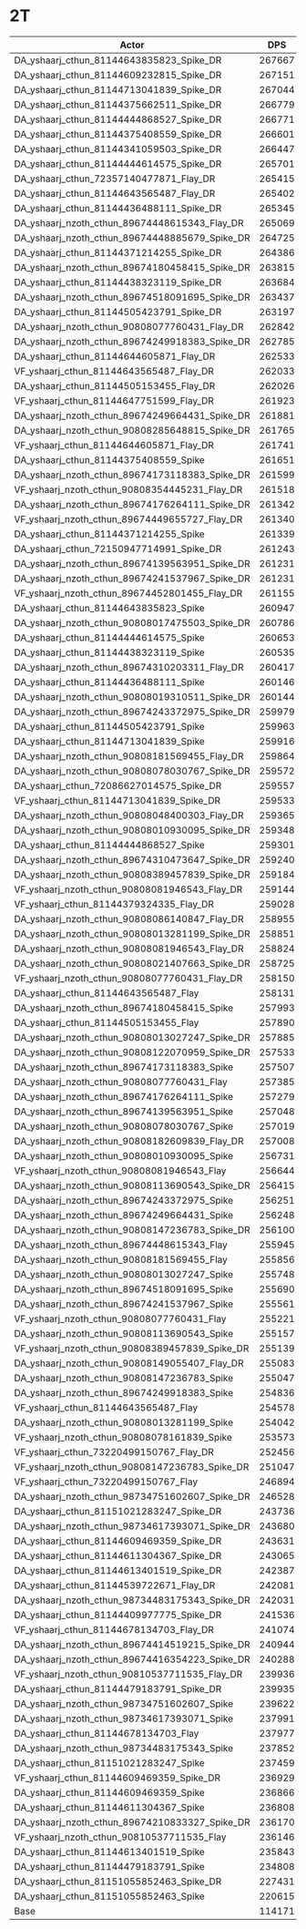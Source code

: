 # 2T
| Actor | DPS | Increase |
|---|:---:|:---:|
|DA_yshaarj_cthun_81144643835823_Spike_DR|267667|134.44%|
|DA_yshaarj_cthun_81144609232815_Spike_DR|267151|133.99%|
|DA_yshaarj_cthun_81144713041839_Spike_DR|267044|133.90%|
|DA_yshaarj_cthun_81144375662511_Spike_DR|266779|133.67%|
|DA_yshaarj_cthun_81144444868527_Spike_DR|266771|133.66%|
|DA_yshaarj_cthun_81144375408559_Spike_DR|266601|133.51%|
|DA_yshaarj_cthun_81144341059503_Spike_DR|266447|133.37%|
|DA_yshaarj_cthun_81144444614575_Spike_DR|265701|132.72%|
|DA_yshaarj_cthun_72357140477871_Flay_DR|265415|132.47%|
|DA_yshaarj_cthun_81144643565487_Flay_DR|265402|132.46%|
|DA_yshaarj_cthun_81144436488111_Spike_DR|265345|132.41%|
|DA_yshaarj_nzoth_cthun_89674448615343_Flay_DR|265069|132.17%|
|DA_yshaarj_nzoth_cthun_89674448885679_Spike_DR|264725|131.87%|
|DA_yshaarj_cthun_81144371214255_Spike_DR|264386|131.57%|
|DA_yshaarj_nzoth_cthun_89674180458415_Spike_DR|263815|131.07%|
|DA_yshaarj_cthun_81144438323119_Spike_DR|263684|130.95%|
|DA_yshaarj_nzoth_cthun_89674518091695_Spike_DR|263437|130.74%|
|DA_yshaarj_cthun_81144505423791_Spike_DR|263197|130.53%|
|DA_yshaarj_nzoth_cthun_90808077760431_Flay_DR|262842|130.22%|
|DA_yshaarj_nzoth_cthun_89674249918383_Spike_DR|262785|130.17%|
|DA_yshaarj_cthun_81144644605871_Flay_DR|262533|129.95%|
|VF_yshaarj_cthun_81144643565487_Flay_DR|262033|129.51%|
|DA_yshaarj_cthun_81144505153455_Flay_DR|262026|129.50%|
|VF_yshaarj_cthun_81144647751599_Flay_DR|261923|129.41%|
|DA_yshaarj_nzoth_cthun_89674249664431_Spike_DR|261881|129.38%|
|DA_yshaarj_nzoth_cthun_90808285648815_Spike_DR|261765|129.27%|
|VF_yshaarj_cthun_81144644605871_Flay_DR|261741|129.25%|
|DA_yshaarj_cthun_81144375408559_Spike|261651|129.17%|
|DA_yshaarj_nzoth_cthun_89674173118383_Spike_DR|261599|129.13%|
|VF_yshaarj_nzoth_cthun_90808354445231_Flay_DR|261518|129.06%|
|DA_yshaarj_nzoth_cthun_89674176264111_Spike_DR|261342|128.90%|
|VF_yshaarj_nzoth_cthun_89674449655727_Flay_DR|261340|128.90%|
|DA_yshaarj_cthun_81144371214255_Spike|261339|128.90%|
|DA_yshaarj_cthun_72150947714991_Spike_DR|261243|128.82%|
|DA_yshaarj_nzoth_cthun_89674139563951_Spike_DR|261231|128.81%|
|DA_yshaarj_nzoth_cthun_89674241537967_Spike_DR|261231|128.81%|
|VF_yshaarj_nzoth_cthun_89674452801455_Flay_DR|261155|128.74%|
|DA_yshaarj_cthun_81144643835823_Spike|260947|128.56%|
|DA_yshaarj_nzoth_cthun_90808017475503_Spike_DR|260786|128.42%|
|DA_yshaarj_cthun_81144444614575_Spike|260653|128.30%|
|DA_yshaarj_cthun_81144438323119_Spike|260535|128.20%|
|DA_yshaarj_nzoth_cthun_89674310203311_Flay_DR|260417|128.09%|
|DA_yshaarj_cthun_81144436488111_Spike|260146|127.86%|
|DA_yshaarj_nzoth_cthun_90808019310511_Spike_DR|260144|127.85%|
|DA_yshaarj_nzoth_cthun_89674243372975_Spike_DR|259979|127.71%|
|DA_yshaarj_cthun_81144505423791_Spike|259963|127.70%|
|DA_yshaarj_cthun_81144713041839_Spike|259916|127.65%|
|DA_yshaarj_nzoth_cthun_90808181569455_Flay_DR|259864|127.61%|
|DA_yshaarj_nzoth_cthun_90808078030767_Spike_DR|259572|127.35%|
|DA_yshaarj_cthun_72086627014575_Spike_DR|259557|127.34%|
|VF_yshaarj_cthun_81144713041839_Spike_DR|259533|127.32%|
|DA_yshaarj_nzoth_cthun_90808048400303_Flay_DR|259365|127.17%|
|DA_yshaarj_nzoth_cthun_90808010930095_Spike_DR|259348|127.16%|
|DA_yshaarj_cthun_81144444868527_Spike|259301|127.12%|
|DA_yshaarj_nzoth_cthun_89674310473647_Spike_DR|259240|127.06%|
|DA_yshaarj_nzoth_cthun_90808389457839_Spike_DR|259184|127.01%|
|VF_yshaarj_nzoth_cthun_90808081946543_Flay_DR|259144|126.98%|
|VF_yshaarj_cthun_81144379324335_Flay_DR|259028|126.88%|
|DA_yshaarj_nzoth_cthun_90808086140847_Flay_DR|258955|126.81%|
|DA_yshaarj_nzoth_cthun_90808013281199_Spike_DR|258851|126.72%|
|DA_yshaarj_nzoth_cthun_90808081946543_Flay_DR|258824|126.70%|
|DA_yshaarj_nzoth_cthun_90808021407663_Spike_DR|258725|126.61%|
|VF_yshaarj_nzoth_cthun_90808077760431_Flay_DR|258150|126.11%|
|DA_yshaarj_cthun_81144643565487_Flay|258131|126.09%|
|DA_yshaarj_nzoth_cthun_89674180458415_Spike|257993|125.97%|
|DA_yshaarj_cthun_81144505153455_Flay|257890|125.88%|
|DA_yshaarj_nzoth_cthun_90808013027247_Spike_DR|257885|125.87%|
|DA_yshaarj_nzoth_cthun_90808122070959_Spike_DR|257533|125.57%|
|DA_yshaarj_nzoth_cthun_89674173118383_Spike|257507|125.54%|
|DA_yshaarj_nzoth_cthun_90808077760431_Flay|257385|125.44%|
|DA_yshaarj_nzoth_cthun_89674176264111_Spike|257279|125.34%|
|DA_yshaarj_nzoth_cthun_89674139563951_Spike|257048|125.14%|
|DA_yshaarj_nzoth_cthun_90808078030767_Spike|257019|125.12%|
|DA_yshaarj_nzoth_cthun_90808182609839_Flay_DR|257008|125.11%|
|DA_yshaarj_nzoth_cthun_90808010930095_Spike|256731|124.86%|
|VF_yshaarj_nzoth_cthun_90808081946543_Flay|256644|124.79%|
|DA_yshaarj_nzoth_cthun_90808113690543_Spike_DR|256415|124.59%|
|DA_yshaarj_nzoth_cthun_89674243372975_Spike|256251|124.44%|
|DA_yshaarj_nzoth_cthun_89674249664431_Spike|256248|124.44%|
|DA_yshaarj_nzoth_cthun_90808147236783_Spike_DR|256100|124.31%|
|DA_yshaarj_nzoth_cthun_89674448615343_Flay|255945|124.18%|
|DA_yshaarj_nzoth_cthun_90808181569455_Flay|255856|124.10%|
|DA_yshaarj_nzoth_cthun_90808013027247_Spike|255748|124.00%|
|DA_yshaarj_nzoth_cthun_89674518091695_Spike|255690|123.95%|
|DA_yshaarj_nzoth_cthun_89674241537967_Spike|255561|123.84%|
|VF_yshaarj_nzoth_cthun_90808077760431_Flay|255221|123.54%|
|DA_yshaarj_nzoth_cthun_90808113690543_Spike|255157|123.49%|
|VF_yshaarj_nzoth_cthun_90808389457839_Spike_DR|255139|123.47%|
|DA_yshaarj_nzoth_cthun_90808149055407_Flay_DR|255083|123.42%|
|DA_yshaarj_nzoth_cthun_90808147236783_Spike|255047|123.39%|
|DA_yshaarj_nzoth_cthun_89674249918383_Spike|254836|123.20%|
|VF_yshaarj_cthun_81144643565487_Flay|254578|122.98%|
|DA_yshaarj_nzoth_cthun_90808013281199_Spike|254042|122.51%|
|VF_yshaarj_nzoth_cthun_90808078161839_Spike|253573|122.10%|
|VF_yshaarj_cthun_73220499150767_Flay_DR|252456|121.12%|
|VF_yshaarj_nzoth_cthun_90808147236783_Spike_DR|251047|119.89%|
|VF_yshaarj_cthun_73220499150767_Flay|246894|116.25%|
|DA_yshaarj_nzoth_cthun_98734751602607_Spike_DR|246528|115.93%|
|DA_yshaarj_cthun_81151021283247_Spike_DR|243736|113.48%|
|DA_yshaarj_nzoth_cthun_98734617393071_Spike_DR|243680|113.43%|
|DA_yshaarj_cthun_81144609469359_Spike_DR|243631|113.39%|
|DA_yshaarj_cthun_81144611304367_Spike_DR|243065|112.89%|
|DA_yshaarj_cthun_81144613401519_Spike_DR|242387|112.30%|
|DA_yshaarj_cthun_81144539722671_Flay_DR|242081|112.03%|
|DA_yshaarj_nzoth_cthun_98734483175343_Spike_DR|242031|111.99%|
|DA_yshaarj_cthun_81144409977775_Spike_DR|241536|111.56%|
|VF_yshaarj_cthun_81144678134703_Flay_DR|241074|111.15%|
|DA_yshaarj_nzoth_cthun_89674414519215_Spike_DR|240944|111.04%|
|DA_yshaarj_nzoth_cthun_89674416354223_Spike_DR|240288|110.46%|
|VF_yshaarj_nzoth_cthun_90810537711535_Flay_DR|239936|110.15%|
|DA_yshaarj_cthun_81144479183791_Spike_DR|239935|110.15%|
|DA_yshaarj_nzoth_cthun_98734751602607_Spike|239622|109.88%|
|DA_yshaarj_nzoth_cthun_98734617393071_Spike|237991|108.45%|
|DA_yshaarj_cthun_81144678134703_Flay|237977|108.44%|
|DA_yshaarj_nzoth_cthun_98734483175343_Spike|237852|108.33%|
|DA_yshaarj_cthun_81151021283247_Spike|237459|107.98%|
|VF_yshaarj_cthun_81144609469359_Spike_DR|236929|107.52%|
|DA_yshaarj_cthun_81144609469359_Spike|236866|107.47%|
|DA_yshaarj_cthun_81144611304367_Spike|236808|107.41%|
|DA_yshaarj_nzoth_cthun_89674210833327_Spike_DR|236170|106.86%|
|VF_yshaarj_nzoth_cthun_90810537711535_Flay|236146|106.83%|
|DA_yshaarj_cthun_81144613401519_Spike|235843|106.57%|
|DA_yshaarj_cthun_81144479183791_Spike|234808|105.66%|
|DA_yshaarj_cthun_81151055852463_Spike_DR|227431|99.20%|
|DA_yshaarj_cthun_81151055852463_Spike|220615|93.23%|
|Base|114171|0.00%|
